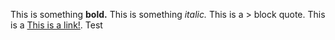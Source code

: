 
This is something **bold.**
This is something *italic.*
This is a > block quote.
This is a [This is a link!](www.google.com).
Test